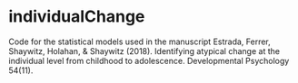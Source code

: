 # individualChange
Code for the statistical models used in the manuscript 
Estrada, Ferrer, Shaywitz, Holahan, & Shaywitz (2018). Identifying atypical change at the individual level from childhood to adolescence. Developmental Psychology 54(11).
